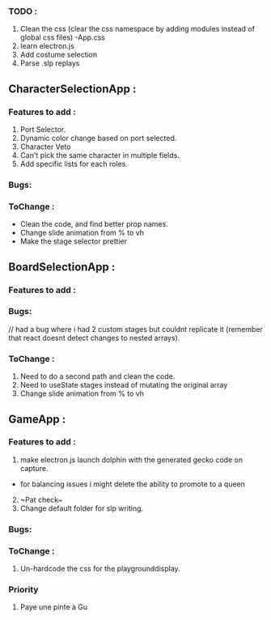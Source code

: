 ### TODO :
1. Clean the css (clear the css namespace by adding modules instead of global css files)
-App.css
2. learn electron.js
3. Add costume selection
4. Parse .slp replays

## CharacterSelectionApp : 

### Features to add :
1. Port Selector.
2. Dynamic color change based on port selected.
3. Character Veto
4. Can't pick the same character in multiple fields.
5. Add specific lists for each roles.

### Bugs:

### ToChange :
- Clean the code, and find better prop names.
- Change slide animation from % to vh
- Make the stage selector prettier

## BoardSelectionApp : 

### Features to add :

### Bugs:
// had a bug where i had 2 custom stages but couldnt replicate it (remember that react doesnt detect changes to nested arrays).

### ToChange :
1. Need to do a second path and clean the code.
2. Need to useState stages instead of mutating the original array
3. Change slide animation from % to vh

## GameApp : 

### Features to add :
1. make electron.js launch dolphin with the generated gecko code on capture.
- for balancing issues i might delete the ability to promote to a queen
2. ~Pat check~
3. Change default folder for slp writing.
### Bugs:

### ToChange :
1. Un-hardcode the css for the playgrounddisplay.

### Priority
1. Paye une pinte à Gu
